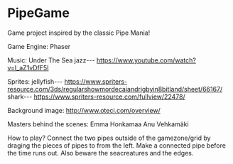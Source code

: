 # PipeGame
Game project inspired by the classic Pipe Mania!

Game Engine: Phaser

Music:
    Under The Sea jazz--- https://www.youtube.com/watch?v=I_aZ1vDfF5I

Sprites:
    jellyfish--- https://www.spriters-resource.com/3ds/regularshowmordecaiandrigbyin8bitland/sheet/66167/
    shark--- https://www.spriters-resource.com/fullview/22478/
    
Background image:
    http://www.oteci.com/overview/
    
Masters behind the scenes:
    Emma Honkamaa
    Anu Vehkamäki
    
How to play?
    Connect the two pipes outside of the gamezone/grid by draging the pieces of pipes to from the left. 
    Make a connected pipe before the time runs out. Also beware the seacreatures and the edges.